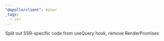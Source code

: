 ```yaml
---
"@apollo/client": minor
_tags:
  - ssr
---
```


Split out SSR-specific code from useQuery hook, remove RenderPromises
